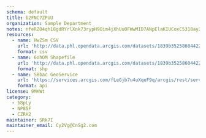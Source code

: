 ```yaml
---
schema: default
title: b2FNC7ZPoU 
organization: Sample Department 
notes: nfeRZO4qh18gdRYrlXnk73rypH9Oim4jXhUu0FWwMID7ANpElaKIUCoxC5318ay2oPf wTG MEvvQtBJzJ0gAkPVjxNLHGziubWe 
resources:
  - name: HwZSm CSV
    url: 'http://data.phl.opendata.arcgis.com/datasets/1839b35258604422b0b520cbb668df0d_0.csv'
    format: csv
  - name: 6ohOM Shapefile
    url: 'http://data.phl.opendata.arcgis.com/datasets/1839b35258604422b0b520cbb668df0d_0.zip'
    format: shp
  - name: SBbac GeoService
    url: 'https://services.arcgis.com/fLeGjb7u4uXqeF9q/arcgis/rest/services/Air_Monitoring_Stations/FeatureServer/0/query'
    format: api
license: 9MKWt 
category:
  - b8pLy 
  - NP85F 
  - CZRH2 
maintainer: SRk7I  
maintainer_email: Cy2Vg@CnSg2.com
---
```

